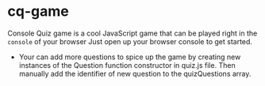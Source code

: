 # cq-game
Console Quiz game is a cool JavaScript game that can be played right in the <code>console</code> of your browser
Just open up your browser console to get started.

* Your can add more questions to spice up the game by creating new instances of the Question function constructor in quiz.js file. Then manually add the identifier of new question to the quizQuestions array.
